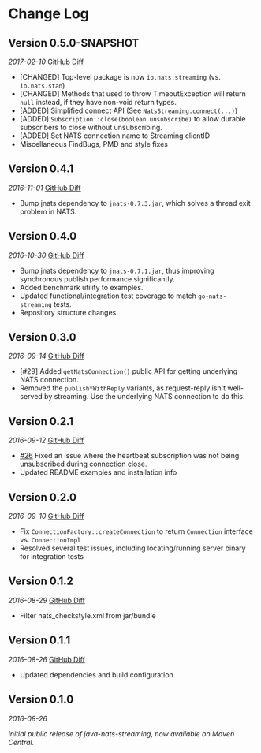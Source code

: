 Change Log
==========

## Version 0.5.0-SNAPSHOT
_2017-02-10_    [GitHub Diff](https://github.com/nats-io/java-nats-streaming/compare/0.4.1...HEAD)
 * [CHANGED] Top-level package is now `io.nats.streaming` (vs. `io.nats.stan`)
 * [CHANGED] Methods that used to throw TimeoutException will return `null` instead, if they have non-void return types.
 * [ADDED] Simplified connect API (See `NatsStreaming.connect(...)`)
 * [ADDED] `Subscription::close(boolean unsubscribe)` to allow durable subscribers to close without unsubscribing.
 * [ADDED] Set NATS connection name to Streaming clientID
 * Miscellaneous FindBugs, PMD and style fixes
 
## Version 0.4.1

_2016-11-01_    [GitHub Diff](https://github.com/nats-io/java-nats-streaming/compare/0.4.0...0.4.1)
 * Bump jnats dependency to `jnats-0.7.3.jar`, which solves a thread exit problem in NATS.


## Version 0.4.0
_2016-10-30_    [GitHub Diff](https://github.com/nats-io/java-nats-streaming/compare/0.3.0...0.4.0)
 * Bump jnats dependency to `jnats-0.7.1.jar`, thus improving synchronous publish performance significantly.
 * Added benchmark utility to examples.
 * Updated functional/integration test coverage to match `go-nats-streaming` tests.
 * Repository structure changes

## Version 0.3.0
_2016-09-14_    [GitHub Diff](https://github.com/nats-io/java-nats-streaming/compare/0.2.1...0.3.0)
 * [#29] Added `getNatsConnection()` public API for getting underlying NATS connection.
 * Removed the `publish*WithReply` variants, as request-reply isn't well-served by streaming. Use the underlying NATS connection to do this.

## Version 0.2.1
_2016-09-12_    [GitHub Diff](https://github.com/nats-io/java-nats-streaming/compare/0.2.0...0.2.1)
 * [#26](/../../issues/#26) Fixed an issue where the heartbeat subscription was not being unsubscribed during connection close.
 * Updated README examples and installation info

## Version 0.2.0
_2016-09-10_    [GitHub Diff](https://github.com/nats-io/java-nats-streaming/compare/0.1.2...0.2.0)

 * Fix `ConnectionFactory::createConnection` to return `Connection` interface vs. `ConnectionImpl`
 * Resolved several test issues, including locating/running server binary for integration tests

## Version 0.1.2
_2016-08-29_    [GitHub Diff](https://github.com/nats-io/java-nats-streaming/compare/0.1.1...0.1.2)

 * Filter nats_checkstyle.xml from jar/bundle 

## Version 0.1.1
_2016-08-26_    [GitHub Diff](https://github.com/nats-io/java-nats-streaming/compare/v0.1.0...0.1.1)

 * Updated dependencies and build configuration

## Version 0.1.0
_2016-08-26_

_Initial public release of java-nats-streaming, now available on Maven Central._


